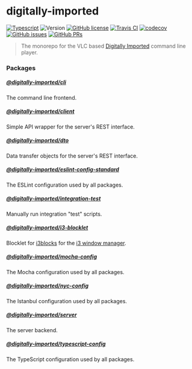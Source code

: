# digitally-imported
[![Typescript](https://img.shields.io/badge/%3C%2F%3E-TypeScript-blue.svg?style=flat-square)](https://www.typescriptlang.org/)
![Version](https://img.shields.io/github/package-json/v/pigulla/di?style=flat-square)
[![GitHub license](https://img.shields.io/github/license/pigulla/di?style=flat-square)](https://github.com/pigulla/di/blob/develop/LICENSE)
[![Travis CI](https://img.shields.io/travis/com/pigulla/di/develop?style=flat-square)](https://travis-ci.com/pigulla/di)
[![codecov](https://codecov.io/gh/pigulla/di/branch/master/graph/badge.svg)](https://codecov.io/gh/pigulla/di)
[![GitHub issues](https://img.shields.io/github/issues/pigulla/di?style=flat-square)](https://github.com/pigulla/di/issues)
[![GitHub PRs](https://img.shields.io/github/issues-pr/pigulla/di?style=flat-square)](https://github.com/pigulla/di/pulls)

> The monorepo for the VLC based [Digitally Imported](https://www.di.fm/) command line player.

### Packages

##### [@digitally-imported/cli](packages/cli)
The command line frontend.

##### [@digitally-imported/client](packages/client)
Simple API wrapper for the server's REST interface.

##### [@digitally-imported/dto](packages/dto)
Data transfer objects for the server's REST interface.

##### [@digitally-imported/eslint-config-standard](packages/eslint-config-standard)
The ESLint configuration used by all packages.

##### [@digitally-imported/integration-test](packages/integration-test)
Manually run integration "test" scripts.

##### [@digitally-imported/i3-blocklet](packages/i3-blocklet)
Blocklet for [i3blocks](https://github.com/vivien/i3blocks) for the [i3 window manager](https://i3wm.org/).

##### [@digitally-imported/mocha-config](packages/mocha-config)
The Mocha configuration used by all packages.

##### [@digitally-imported/nyc-config](packages/nyc-config)
The Istanbul configuration used by all packages.

##### [@digitally-imported/server](packages/server)
The server backend.

##### [@digitally-imported/typescript-config](packages/typescript-config)
The TypeScript configuration used by all packages.
